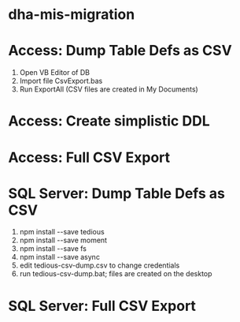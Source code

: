 # dha-mis-migration

# Access: Dump Table Defs as CSV

1. Open VB Editor of DB
1. Import file CsvExport.bas
1. Run ExportAll (CSV files are created in My Documents)

# Access: Create simplistic DDL

# Access: Full CSV Export 

# SQL Server: Dump Table Defs as CSV

1. npm install --save tedious
1. npm install --save moment
1. npm install --save fs
1. npm install --save async
1. edit tedious-csv-dump.csv to change credentials
1. run tedious-csv-dump.bat; files are created on the desktop

# SQL Server: Full CSV Export
